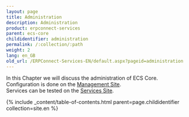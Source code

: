 ```yaml
---
layout: page
title: Administration
description: Administration
product: erpconnect-services
parent: ecs-core
childidentifier: administration
permalink: /:collection/:path
weight: 2
lang: en_GB
old_url: /ERPConnect-Services-EN/default.aspx?pageid=administration
---
```


In this Chapter we will discuss the administration of ECS Core.<br>
Configuration is done on the [Management Site](./administration/management-site).<br>
Services can be tested on the [Services Site](./administration/services-site).<br>

{% include _content/table-of-contents.html parent=page.childidentifier collection=site.en %}